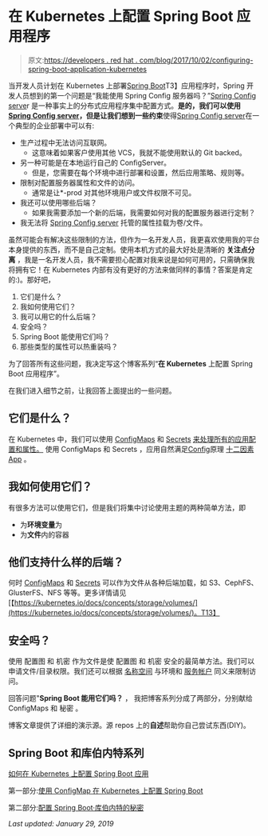 # 在 Kubernetes 上配置 Spring Boot 应用程序

> 原文:[https://developers . red hat . com/blog/2017/10/02/configuring-spring-boot-application-kubernetes](https://developers.redhat.com/blog/2017/10/02/configuring-spring-boot-application-kubernetes)

当开发人员计划在 Kubernetes 上部署[Spring Boot](https://developers.redhat.com/blog/2017/10/02/configuring-spring-boot-application-kubernetes/)T3】应用程序时，Spring 开发人员想到的第一个问题是“我能使用 Spring Config 服务器吗？”[Spring Config serve](http://cloud.spring.io/spring-cloud-config)r 是一种事实上的分布式应用程序集中配置方式。**是的，**我们可以使用[Spring Config server](http://cloud.spring.io/spring-cloud-config)，但是让我们想到一些**约束**使得[Spring Config server](http://cloud.spring.io/spring-cloud-config)在一个典型的企业部署中可以有:

*   生产过程中无法访问互联网。
    *   这意味着如果客户使用其他 VCS，我就不能使用默认的 Git backed。
*   另一种可能是在本地运行自己的 ConfigServer。
    *   但是，您需要在每个环境中进行部署和设置，然后应用策略、规则等。
*   限制对配置服务器属性和文件的访问。
    *   通常是让*-prod 对其他环境用户或文件权限不可见。
*   我还可以使用哪些后端？
    *   如果我需要添加一个新的后端，我需要如何对我的配置服务器进行定制？
*   我无法将 [Spring Config server](http://cloud.spring.io/spring-cloud-config) 托管的属性挂载为卷/文件。

虽然可能会有解决这些限制的方法，但作为一名开发人员，我更喜欢使用我的平台本身提供的东西，而不是自己定制。使用本机方式的最大好处是清晰的 **关注点分离** ，我是一名开发人员，我不需要担心配置对我来说是如何可用的，只需确保我将拥有它！在 Kubernetes 内部有没有更好的方法来做同样的事情？答案是肯定的:)。那好吧，

1.  它们是什么？
2.  我如何使用它们？
3.  我可以用它的什么后端？
4.  安全吗？
5.  Spring Boot 能使用它们吗？
6.  那些类型的属性可以热重装吗？

为了回答所有这些问题，我决定写这个博客系列“**在 Kubernetes** 上配置 Spring Boot 应用程序”。

在我们进入细节之前，让我回答上面提出的一些问题。

## 它们是什么？

在 Kubernetes 中，我们可以使用 [ConfigMaps](https://developers.redhat.com/blog/2017/10/03/configuring-spring-boot-kubernetes-configmap/) 和 [Secrets](https://developers.redhat.com/blog/2017/10/04/configuring-spring-boot-kubernetes-secrets/) [来处理所有的应用配置和属性。](https://kubernetes.io/docs/concepts/configuration/secret/) 使用 ConfigMaps 和 Secrets ，应用自然满足[Config](https://12factor.net/config)原理 [十二因素 App](https://12factor.net/) 。

## 我如何使用它们？

有很多方法可以使用它们，但是我们将集中讨论使用主题的两种简单方法，即

*   为**环境变量**为
*   为**文件**内的容器

## 他们支持什么样的后端？

何时 [ConfigMaps](https://developers.redhat.com/blog/2017/10/03/configuring-spring-boot-kubernetes-configmap/) 和 [Secrets](https://kubernetes.io/docs/concepts/configuration/secret/) 可以作为文件从各种后端加载，如 S3、CephFS、GlusterFS、NFS 等等。更多详情请见[【https://kubernetes.io/docs/concepts/storage/volumes/](https://kubernetes.io/docs/concepts/storage/volumes/)。T13】

## 安全吗？

使用 配置图 和 机密 作为文件是使 配置图 和 机密 安全的最简单方法。我们可以申请文件/目录权限。我们还可以根据 [名称空间](https://kubernetes.io/docs/concepts/overview/working-with-objects/namespaces/) 与环境和 [服务帐户](https://kubernetes.io/docs/tasks/configure-pod-container/configure-service-account/) 同义来限制访问。

回答问题"**Spring Boot 能用它们吗？** ， 我把博客系列分成了两部分，分别献给 ConfigMaps 和 秘密 。

博客文章提供了详细的演示源。源 repos 上的**自述**帮助你自己尝试东西(DIY)。

## Spring Boot 和库伯内特系列

[如何在 Kubernetes 上配置 Spring Boot 应用](https://developers.redhat.com/blog/2017/10/02/configuring-spring-boot-application-kubernetes/)

第一部分:[使用 ConfigMap 在 Kubernetes 上配置 Spring Boot](https://developers.redhat.com/blog/2017/10/03/configuring-spring-boot-kubernetes-configmap/)

第二部分:[配置 Spring Boot·库伯内特的秘密](https://developers.redhat.com/blog/2017/10/04/configuring-spring-boot-kubernetes-secrets/)

*Last updated: January 29, 2019*